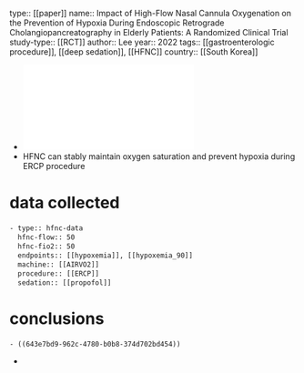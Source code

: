 type:: [[paper]]
name:: Impact of High-Flow Nasal Cannula Oxygenation on the Prevention of Hypoxia During Endoscopic Retrograde Cholangiopancreatography in Elderly Patients: A Randomized Clinical Trial
study-type:: [[RCT]]
author:: Lee
year:: 2022
tags:: [[gastroenterologic procedure]], [[deep sedation]], [[HFNC]]
country:: [[South Korea]]

- ![lee-man-jong-impact-of-high-flow-nasal-cannula.pdf](../assets/lee-man-jong-impact-of-high-flow-nasal-cannula_1681816389746_0.pdf)
- HFNC can stably maintain oxygen saturation and prevent hypoxia during ERCP procedure
# data collected
	- type:: hfnc-data
	  hfnc-flow:: 50
	  hfnc-fio2:: 50
	  endpoints:: [[hypoxemia]], [[hypoxemia_90]] 
	  machine:: [[AIRVO2]] 
	  procedure:: [[ERCP]] 
	  sedation:: [[propofol]]
# conclusions
	- ((643e7bd9-962c-4780-b0b8-374d702bd454))
-